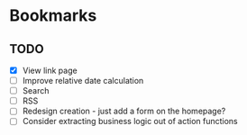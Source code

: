 # Bookmarks

## TODO

- [x] View link page
- [ ] Improve relative date calculation
- [ ] Search
- [ ] RSS
- [ ] Redesign creation - just add a form on the homepage?
- [ ] Consider extracting business logic out of action functions
